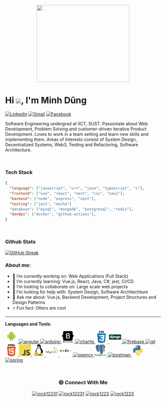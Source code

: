 <p align="center">
<img src="https://user-images.githubusercontent.com/53114757/186635038-9a8fc243-a75c-471c-8e2c-310ec84f1ed2.gif" width="300" height="250"/>
</p>


<h1>Hi <img src="https://raw.githubusercontent.com/MartinHeinz/MartinHeinz/master/wave.gif" width="30px">, I'm Minh Dũng</h1>

[![Linkedin](https://img.shields.io/badge/-LinkedIn-blue?style=flat&logo=Linkedin&logoColor=white)](https://www.linkedin.com/in/dung-do-33b442215/)
[![Gmail](https://img.shields.io/badge/-Gmail-c14438?style=flat&logo=Gmail&logoColor=white)]()
[![Facebook](https://img.shields.io/badge/-Facebook-blue?style=flat&logo=Facebook&logoColor=white)](https://www.facebook.com/DoMinhDung08)

Software Engineering undergrad at IICT, SUST. Passoniate about Web Development, Problem Solving and customer-driven iterative Product Development. Loves to work in a team setting and learn new skills and implementing them. Areas of interests consist of System Design, Decentralized Systems, Web3, Testing and Refactoring, Software Architecture.

<br>

### Tech Stack

```json
{
  "language": ["javascript", "c++", "java", "typescript", "c"],
  "frontend": ["vue", "react", "next", "css", "sass"],
  "backend": ["node", "express", "nest"],
  "testing": ["jest", "mocha"]
  "database": ["mysql", "mongodb", "postgresql", "redis"],
  "devOps": ["docker", "github-actions"],
}
```

</br>

### Github Stats

[![GitHub Streak](http://github-readme-streak-stats.herokuapp.com?user=sajidul-kabir&theme=radical&background=0A0A0A&stroke=CDB4DB&ring=CDB4DB&currStreakNum=D3D3D3&sideNums=D3D3D3&dates=CDB4DB)](https://git.io/streak-stats)
<br />



### About me:

- 🔭 I’m currently working on: Web Applications (Full Stack)
- 🌱 I’m currently learning: Vue.js, React, Java, C#, jest, CI/CD
- 👯 I’m looking to collaborate on: Large scale web projects
- 🤔 I’m looking for help with: System Design, Software Architechture
- 💬 Ask me about: Vue.js, Backend Development, Project Structures and Design Patterns
- ⚡ Fun fact: Otters are cool

---


**Languages and Tools:**  
<p align="left"> <a href="https://developer.android.com" target="_blank" rel="noreferrer"> <img src="https://raw.githubusercontent.com/devicons/devicon/master/icons/android/android-original-wordmark.svg" alt="android" width="40" height="40"/> </a> <a href="https://angular.io" target="_blank" rel="noreferrer"> <img src="https://angular.io/assets/images/logos/angular/angular.svg" alt="angular" width="40" height="40"/> </a> <a href="https://www.arduino.cc/" target="_blank" rel="noreferrer"> <img src="https://cdn.worldvectorlogo.com/logos/arduino-1.svg" alt="arduino" width="40" height="40"/> </a> <a href="https://getbootstrap.com" target="_blank" rel="noreferrer"> <img src="https://raw.githubusercontent.com/devicons/devicon/master/icons/bootstrap/bootstrap-plain-wordmark.svg" alt="bootstrap" width="40" height="40"/> </a> <a href="https://www.chartjs.org" target="_blank" rel="noreferrer"> <img src="https://www.chartjs.org/media/logo-title.svg" alt="chartjs" width="40" height="40"/> </a> <a href="https://www.w3schools.com/css/" target="_blank" rel="noreferrer"> <img src="https://raw.githubusercontent.com/devicons/devicon/master/icons/css3/css3-original-wordmark.svg" alt="css3" width="40" height="40"/> </a> <a href="https://www.djangoproject.com/" target="_blank" rel="noreferrer"> <img src="https://raw.githubusercontent.com/devicons/devicon/master/icons/django/django-original.svg" alt="django" width="40" height="40"/> </a> <a href="https://firebase.google.com/" target="_blank" rel="noreferrer"> <img src="https://www.vectorlogo.zone/logos/firebase/firebase-icon.svg" alt="firebase" width="40" height="40"/> </a> <a href="https://git-scm.com/" target="_blank" rel="noreferrer"> <img src="https://www.vectorlogo.zone/logos/git-scm/git-scm-icon.svg" alt="git" width="40" height="40"/> </a> <a href="https://www.w3.org/html/" target="_blank" rel="noreferrer"> <img src="https://raw.githubusercontent.com/devicons/devicon/master/icons/html5/html5-original-wordmark.svg" alt="html5" width="40" height="40"/> </a> <a href="https://developer.mozilla.org/en-US/docs/Web/JavaScript" target="_blank" rel="noreferrer"> <img src="https://raw.githubusercontent.com/devicons/devicon/master/icons/javascript/javascript-original.svg" alt="javascript" width="40" height="40"/> </a> <a href="https://www.linux.org/" target="_blank" rel="noreferrer"> <img src="https://raw.githubusercontent.com/devicons/devicon/master/icons/linux/linux-original.svg" alt="linux" width="40" height="40"/> </a> <a href="https://www.mysql.com/" target="_blank" rel="noreferrer"> <img src="https://raw.githubusercontent.com/devicons/devicon/master/icons/mysql/mysql-original-wordmark.svg" alt="mysql" width="40" height="40"/> </a> <a href="https://nodejs.org" target="_blank" rel="noreferrer"> <img src="https://raw.githubusercontent.com/devicons/devicon/master/icons/nodejs/nodejs-original-wordmark.svg" alt="nodejs" width="40" height="40"/> </a> <a href="https://opencv.org/" target="_blank" rel="noreferrer"> <img src="https://www.vectorlogo.zone/logos/opencv/opencv-icon.svg" alt="opencv" width="40" height="40"/> </a> <a href="https://www.postgresql.org" target="_blank" rel="noreferrer"> <img src="https://raw.githubusercontent.com/devicons/devicon/master/icons/postgresql/postgresql-original-wordmark.svg" alt="postgresql" width="40" height="40"/> </a> <a href="https://postman.com" target="_blank" rel="noreferrer"> <img src="https://www.vectorlogo.zone/logos/getpostman/getpostman-icon.svg" alt="postman" width="40" height="40"/> </a> <a href="https://www.python.org" target="_blank" rel="noreferrer"> <img src="https://raw.githubusercontent.com/devicons/devicon/master/icons/python/python-original.svg" alt="python" width="40" height="40"/> </a> <a href="https://spring.io/" target="_blank" rel="noreferrer"> <img src="https://www.vectorlogo.zone/logos/springio/springio-icon.svg" alt="spring" width="40" height="40"/> </a> </p>



<br>
<div align="center">
<h3><b>😄 Connect With Me</b></h3>
</div>
<p align="center">
<a href="https://codepen.io/mdung0807" target="blank"><img align="center" src="https://raw.githubusercontent.com/rahuldkjain/github-profile-readme-generator/master/src/images/icons/Social/codepen.svg" alt="rock12231" height="30" width="40" /></a>
<a href="" target="blank"><img align="center" src="https://raw.githubusercontent.com/rahuldkjain/github-profile-readme-generator/master/src/images/icons/Social/twitter.svg" alt="rock12231" height="30" width="40" /></a>
<a href="https://www.linkedin.com/in/dung-do-33b442215/" target="blank"><img align="center" src="https://raw.githubusercontent.com/rahuldkjain/github-profile-readme-generator/master/src/images/icons/Social/linked-in-alt.svg" alt="rock1223" height="30" width="40" /></a>
<a href="https://www.hackerrank.com/dominhdung210821" target="blank"><img align="center" src="https://raw.githubusercontent.com/rahuldkjain/github-profile-readme-generator/master/src/images/icons/Social/hackerrank.svg" alt="rock1223" height="30" width="40" /></a>
</p>
<br>
